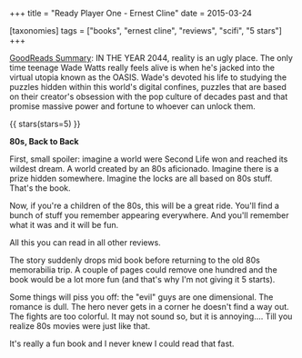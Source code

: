 +++
title = "Ready Player One - Ernest Cline"
date = 2015-03-24

[taxonomies]
tags = ["books", "ernest cline", "reviews", "scifi", "5 stars"]
+++

[GoodReads Summary](https://www.goodreads.com/book/show/9969571-ready-player-one):
IN THE YEAR 2044, reality is an ugly place. The only time teenage Wade Watts
really feels alive is when he's jacked into the virtual utopia known as the
OASIS. Wade's devoted his life to studying the puzzles hidden within this
world's digital confines, puzzles that are based on their creator's obsession
with the pop culture of decades past and that promise massive power and
fortune to whoever can unlock them.

<!-- more -->

{{ stars(stars=5) }}

**80s, Back to Back**

First, small spoiler: imagine a world were Second Life won and reached its
wildest dream. A world created by an 80s aficionado. Imagine there is a prize
hidden somewhere. Imagine the locks are all based on 80s stuff. That's the
book. 

Now, if you're a children of the 80s, this will be a great ride. You'll find a
bunch of stuff you remember appearing everywhere. And you'll remember what it
was and it will be fun. 

All this you can read in all other reviews. 

The story suddenly drops mid book before returning to the old 80s memorabilia
trip. A couple of pages could remove one hundred and the book would be a lot
more fun (and that's why I'm not giving it 5 starts). 

Some things will piss you off: the "evil" guys are one dimensional. The
romance is dull. The hero never gets in a corner he doesn't find a way out.
The fights are too colorful. It may not sound so, but it is annoying.... Till
you realize 80s movies were just like that. 

It's really a fun book and I never knew I could read that fast. 
